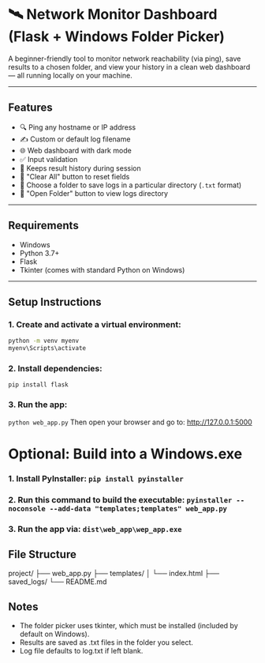 # 🛰️ Network Monitor Dashboard (Flask + Windows Folder Picker)
A beginner-friendly tool to monitor network reachability (via ping), save results to a chosen folder, and view your history in a clean web dashboard — all running locally on your machine.

---

## Features

- 🔍 Ping any hostname or IP address
- ✍️ Custom or default log filename
- 🌐 Web dashboard with dark mode
- ✅ Input validation
- 📜 Keeps result history during session
- 🧹 "Clear All" button to reset fields
- 📁 Choose a folder to save logs in a particular directory (`.txt` format)
- 📂 "Open Folder" button to view logs directory

---

## Requirements

- Windows
- Python 3.7+
- Flask
- Tkinter (comes with standard Python on Windows)

---

## Setup Instructions

### 1. Create and activate a virtual environment:

```bash
python -m venv myenv
myenv\Scripts\activate
```

### 2. Install dependencies:
`pip install flask`

### 3. Run the app:
`python web_app.py` Then open your browser and go to: http://127.0.0.1:5000

# Optional: Build into a Windows.exe
### 1. Install PyInstaller: `pip install pyinstaller`
### 2. Run this command to build the executable: `pyinstaller --noconsole --add-data "templates;templates" web_app.py`
### 3. Run the app via: `dist\web_app\wep_app.exe`

## File Structure
project/
├── web_app.py
├── templates/
│   └── index.html
├── saved_logs/
└── README.md

## Notes
- The folder picker uses tkinter, which must be installed (included by default on Windows).
- Results are saved as .txt files in the folder you select.
- Log file defaults to log.txt if left blank.
